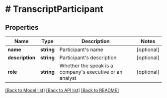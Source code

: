 # # TranscriptParticipant

## Properties

Name | Type | Description | Notes
------------ | ------------- | ------------- | -------------
**name** | **string** | Participant&#39;s name | [optional]
**description** | **string** | Participant&#39;s description | [optional]
**role** | **string** | Whether the speak is a company&#39;s executive or an analyst | [optional]

[[Back to Model list]](../../README.md#models) [[Back to API list]](../../README.md#endpoints) [[Back to README]](../../README.md)
